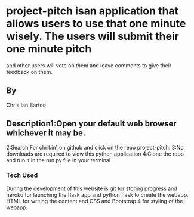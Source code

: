 # project-pitch isan application that allows users to use that one minute wisely. The users will submit their one minute pitch
 and other users will vote on them and leave comments to give their feedback on them.
## By
Chris Ian Bartoo
## Description1:Open your default web browser whichever it may be.
2:Search For chrikin1 on github and click on the repo project-pitch. 
3:No downloads are required to view this python application
4:Clone the repo and run it in  the run.py file in your terminal
### Tech Used
During the development of this website is git for storing progress and heroku for launching the flask app and python flask to create the webapp. HTML for writing the content and CSS and Bootstrap 4 for styling of the webapp.
